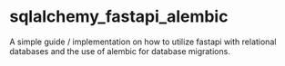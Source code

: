 # sqlalchemy_fastapi_alembic
A simple guide / implementation on how to utilize fastapi with relational databases and the use of alembic for database migrations.
